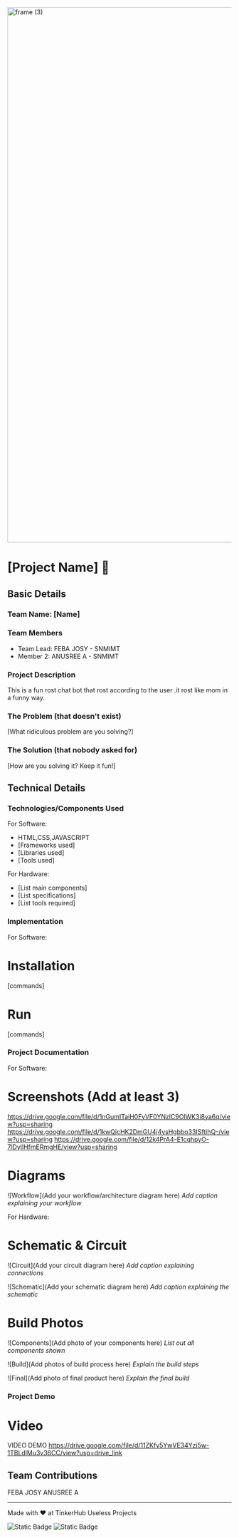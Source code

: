 <img width="3188" height="1202" alt="frame (3)" src="https://github.com/user-attachments/assets/517ad8e9-ad22-457d-9538-a9e62d137cd7" />


# [Project Name] 🎯


## Basic Details
### Team Name: [Name]


### Team Members
- Team Lead: FEBA JOSY - SNMIMT
- Member 2: ANUSREE A - SNMIMT

### Project Description
This is a fun rost chat bot that rost according to the user .it rost like mom in a funny way.

### The Problem (that doesn't exist)
[What ridiculous problem are you solving?]

### The Solution (that nobody asked for)
[How are you solving it? Keep it fun!]

## Technical Details
### Technologies/Components Used
For Software:
- HTML,CSS,JAVASCRIPT
- [Frameworks used]
- [Libraries used]
- [Tools used]

For Hardware:
- [List main components]
- [List specifications]
- [List tools required]

### Implementation
For Software:
# Installation
[commands]

# Run
[commands]

### Project Documentation
For Software:

# Screenshots (Add at least 3)
https://drive.google.com/file/d/1nGumITaiH0FyVF0YNzlC9OlWK3i8ya6q/view?usp=sharing
https://drive.google.com/file/d/1kwQicHK2DmGU4j4ysHgbbo33ISftihQ-/view?usp=sharing
https://drive.google.com/file/d/12k4PrA4-E1cqhpyO-7lDyllHfmERmgHE/view?usp=sharing

# Diagrams
![Workflow](Add your workflow/architecture diagram here)
*Add caption explaining your workflow*

For Hardware:

# Schematic & Circuit
![Circuit](Add your circuit diagram here)
*Add caption explaining connections*

![Schematic](Add your schematic diagram here)
*Add caption explaining the schematic*

# Build Photos
![Components](Add photo of your components here)
*List out all components shown*

![Build](Add photos of build process here)
*Explain the build steps*

![Final](Add photo of final product here)
*Explain the final build*

### Project Demo
# Video
 VIDEO DEMO https://drive.google.com/file/d/11ZKfy5YwVE34Yzi5w-1TBLdlMu3v36CC/view?usp=drive_link


## Team Contributions
FEBA JOSY
ANUSREE A

---
Made with ❤️ at TinkerHub Useless Projects 

![Static Badge](https://img.shields.io/badge/TinkerHub-24?color=%23000000&link=https%3A%2F%2Fwww.tinkerhub.org%2F)
![Static Badge](https://img.shields.io/badge/UselessProjects--25-25?link=https%3A%2F%2Fwww.tinkerhub.org%2Fevents%2FQ2Q1TQKX6Q%2FUseless%2520Projects)




